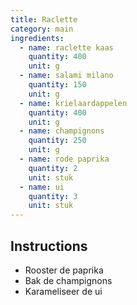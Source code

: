 ```yaml
---
title: Raclette
category: main
ingredients:
  - name: raclette kaas
    quantity: 400
    unit: g
  - name: salami milano
    quantity: 150
    unit: g
  - name: krielaardappelen
    quantity: 400
    unit: g
  - name: champignons
    quantity: 250
    unit: g
  - name: rode paprika
    quantity: 2
    unit: stuk
  - name: ui
    quantity: 3
    unit: stuk
---
```


<Recipe />

## Instructions

- Rooster de paprika
- Bak de champignons
- Karameliseer de ui
